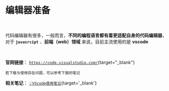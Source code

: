 # 编辑器准备

<br/>

代码编辑器有很多，一般而言，**不同的编程语言都有着更适配自身的代码编辑器**，对于 **`javasrcipt`** 、**前端（web）领域** 来说，目前主流使用的是 **vscode**  

<!-- ![](/notesPic/202401071432.png) -->

<br/>



**官网链接**： [`https://code.visualstudio.com/`](https://code.visualstudio.com/){target="_blank"}  

<small>若下载与使用存在问题，可以参考下面的笔记</small>

**相关笔记**：  [💡`VScode使用笔记`](/zo-repo/vscode/00%20简述.md){target='_blank'}


